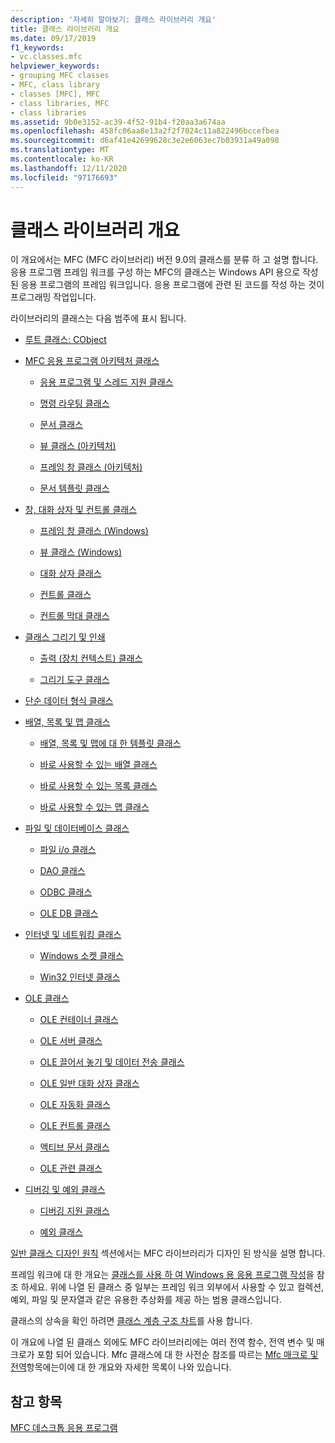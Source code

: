 ```yaml
---
description: '자세히 알아보기: 클래스 라이브러리 개요'
title: 클래스 라이브러리 개요
ms.date: 09/17/2019
f1_keywords:
- vc.classes.mfc
helpviewer_keywords:
- grouping MFC classes
- MFC, class library
- classes [MFC], MFC
- class libraries, MFC
- class libraries
ms.assetid: 9b0e3152-ac39-4f52-91b4-f20aa3a674aa
ms.openlocfilehash: 458fc06aa8e13a2f2f7024c11a822496bccefbea
ms.sourcegitcommit: d6af41e42699628c3e2e6063ec7b03931a49a098
ms.translationtype: MT
ms.contentlocale: ko-KR
ms.lasthandoff: 12/11/2020
ms.locfileid: "97176693"
---
```

# <a name="class-library-overview"></a>클래스 라이브러리 개요

이 개요에서는 MFC (MFC 라이브러리) 버전 9.0의 클래스를 분류 하 고 설명 합니다. 응용 프로그램 프레임 워크를 구성 하는 MFC의 클래스는 Windows API 용으로 작성 된 응용 프로그램의 프레임 워크입니다. 응용 프로그램에 관련 된 코드를 작성 하는 것이 프로그래밍 작업입니다.

라이브러리의 클래스는 다음 범주에 표시 됩니다.

- [루트 클래스: CObject](root-class-cobject.md)

- [MFC 응용 프로그램 아키텍처 클래스](mfc-application-architecture-classes.md)

  - [응용 프로그램 및 스레드 지원 클래스](application-and-thread-support-classes.md)

  - [명령 라우팅 클래스](command-routing-classes.md)

  - [문서 클래스](document-classes.md)

  - [뷰 클래스 (아키텍처)](view-classes-architecture.md)

  - [프레임 창 클래스 (아키텍처)](frame-window-classes-architecture.md)

  - [문서 템플릿 클래스](document-template-classes.md)

- [창, 대화 상자 및 컨트롤 클래스](window-dialog-and-control-classes.md)

  - [프레임 창 클래스 (Windows)](frame-window-classes-windows.md)

  - [뷰 클래스 (Windows)](view-classes-windows.md)

  - [대화 상자 클래스](dialog-box-classes.md)

  - [컨트롤 클래스](control-classes.md)

  - [컨트롤 막대 클래스](control-bar-classes.md)

- [클래스 그리기 및 인쇄](drawing-and-printing-classes.md)

  - [출력 (장치 컨텍스트) 클래스](output-device-context-classes.md)

  - [그리기 도구 클래스](drawing-tool-classes.md)

- [단순 데이터 형식 클래스](simple-data-type-classes.md)

- [배열, 목록 및 맵 클래스](array-list-and-map-classes.md)

  - [배열, 목록 및 맵에 대 한 템플릿 클래스](template-classes-for-arrays-lists-and-maps.md)

  - [바로 사용할 수 있는 배열 클래스](ready-to-use-array-classes.md)

  - [바로 사용할 수 있는 목록 클래스](ready-to-use-list-classes.md)

  - [바로 사용할 수 있는 맵 클래스](ready-to-use-map-classes.md)

- [파일 및 데이터베이스 클래스](file-and-database-classes.md)

  - [파일 i/o 클래스](file-i-o-classes.md)

  - [DAO 클래스](dao-classes.md)

  - [ODBC 클래스](odbc-classes.md)

  - [OLE DB 클래스](ole-db-classes.md)

- [인터넷 및 네트워킹 클래스](internet-and-networking-classes.md)

  - [Windows 소켓 클래스](windows-sockets-classes.md)

  - [Win32 인터넷 클래스](win32-internet-classes.md)

- [OLE 클래스](ole-classes.md)

  - [OLE 컨테이너 클래스](ole-container-classes.md)

  - [OLE 서버 클래스](ole-server-classes.md)

  - [OLE 끌어서 놓기 및 데이터 전송 클래스](ole-drag-and-drop-and-data-transfer-classes.md)

  - [OLE 일반 대화 상자 클래스](ole-common-dialog-classes.md)

  - [OLE 자동화 클래스](ole-automation-classes.md)

  - [OLE 컨트롤 클래스](ole-control-classes.md)

  - [액티브 문서 클래스](active-document-classes.md)

  - [OLE 관련 클래스](ole-related-classes.md)

- [디버깅 및 예외 클래스](debugging-and-exception-classes.md)

  - [디버깅 지원 클래스](debugging-support-classes.md)

  - [예외 클래스](exception-classes.md)

[일반 클래스 디자인 원칙](general-class-design-philosophy.md) 섹션에서는 MFC 라이브러리가 디자인 된 방식을 설명 합니다.

프레임 워크에 대 한 개요는 [클래스를 사용 하 여 Windows 용 응용 프로그램 작성](using-the-classes-to-write-applications-for-windows.md)을 참조 하세요. 위에 나열 된 클래스 중 일부는 프레임 워크 외부에서 사용할 수 있고 컬렉션, 예외, 파일 및 문자열과 같은 유용한 추상화를 제공 하는 범용 클래스입니다.

클래스의 상속을 확인 하려면 [클래스 계층 구조 차트](hierarchy-chart.md)를 사용 합니다.

이 개요에 나열 된 클래스 외에도 MFC 라이브러리에는 여러 전역 함수, 전역 변수 및 매크로가 포함 되어 있습니다. Mfc 클래스에 대 한 사전순 참조를 따르는 [Mfc 매크로 및 전역](reference/mfc-macros-and-globals.md)항목에는이에 대 한 개요와 자세한 목록이 나와 있습니다.

## <a name="see-also"></a>참고 항목

[MFC 데스크톱 응용 프로그램](mfc-desktop-applications.md)
